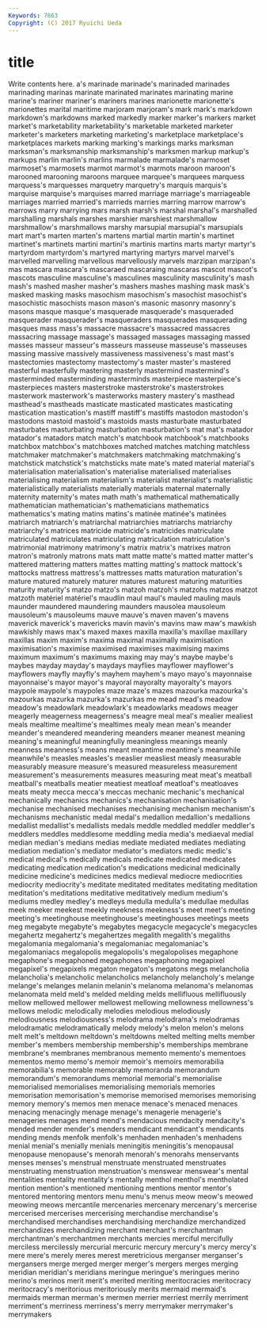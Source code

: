 ```yaml
---
Keywords: 7863 
Copyright: (C) 2017 Ryuichi Ueda
---
```


# title

Write contents here.
a's marinade marinade's marinaded marinades marinading
marinas marinate marinated marinates marinating marine marine's mariner mariner's mariners
marines marionette marionette's marionettes marital maritime marjoram marjoram's mark mark's
markdown markdown's markdowns marked markedly marker marker's markers market market's
marketability marketability's marketable marketed marketer marketer's marketers marketing marketing's marketplace
marketplace's marketplaces markets marking marking's markings marks marksman marksman's marksmanship
marksmanship's marksmen markup markup's markups marlin marlin's marlins marmalade marmalade's
marmoset marmoset's marmosets marmot marmot's marmots maroon maroon's marooned marooning
maroons marquee marquee's marquees marquess marquess's marquesses marquetry marquetry's marquis
marquis's marquise marquise's marquises marred marriage marriage's marriageable marriages married
married's marrieds marries marring marrow marrow's marrows marry marrying mars
marsh marsh's marshal marshal's marshalled marshalling marshals marshes marshier marshiest
marshmallow marshmallow's marshmallows marshy marsupial marsupial's marsupials mart mart's marten
marten's martens martial martin martin's martinet martinet's martinets martini martini's
martinis martins marts martyr martyr's martyrdom martyrdom's martyred martyring martyrs
marvel marvel's marvelled marvelling marvellous marvellously marvels marzipan marzipan's mas
mascara mascara's mascaraed mascaraing mascaras mascot mascot's mascots masculine masculine's
masculines masculinity masculinity's mash mash's mashed masher masher's mashers mashes
mashing mask mask's masked masking masks masochism masochism's masochist masochist's
masochistic masochists mason mason's masonic masonry masonry's masons masque masque's
masquerade masquerade's masqueraded masquerader masquerader's masqueraders masquerades masquerading masques mass
mass's massacre massacre's massacred massacres massacring massage massage's massaged massages
massaging massed masses masseur masseur's masseurs masseuse masseuse's masseuses massing
massive massively massiveness massiveness's mast mast's mastectomies mastectomy mastectomy's master
master's mastered masterful masterfully mastering masterly mastermind mastermind's masterminded masterminding
masterminds masterpiece masterpiece's masterpieces masters masterstroke masterstroke's masterstrokes masterwork masterwork's
masterworks mastery mastery's masthead masthead's mastheads masticate masticated masticates masticating
mastication mastication's mastiff mastiff's mastiffs mastodon mastodon's mastodons mastoid mastoid's
mastoids masts masturbate masturbated masturbates masturbating masturbation masturbation's mat mat's
matador matador's matadors match match's matchbook matchbook's matchbooks matchbox matchbox's
matchboxes matched matches matching matchless matchmaker matchmaker's matchmakers matchmaking matchmaking's
matchstick matchstick's matchsticks mate mate's mated material material's materialisation materialisation's
materialise materialised materialises materialising materialism materialism's materialist materialist's materialistic materialistically
materialists materially materials maternal maternally maternity maternity's mates math math's
mathematical mathematically mathematician mathematician's mathematicians mathematics mathematics's mating matins matins's
matinée matinée's matinées matriarch matriarch's matriarchal matriarchies matriarchs matriarchy matriarchy's
matrices matricide matricide's matricides matriculate matriculated matriculates matriculating matriculation matriculation's
matrimonial matrimony matrimony's matrix matrix's matrixes matron matron's matronly matrons
mats matt matte matte's matted matter matter's mattered mattering matters
mattes matting matting's mattock mattock's mattocks mattress mattress's mattresses matts
maturation maturation's mature matured maturely maturer matures maturest maturing maturities
maturity maturity's matzo matzo's matzoh matzoh's matzohs matzos matzot matzoth
matériel matériel's maudlin maul maul's mauled mauling mauls maunder maundered
maundering maunders mausolea mausoleum mausoleum's mausoleums mauve mauve's maven maven's
mavens maverick maverick's mavericks mavin mavin's mavins maw maw's mawkish
mawkishly maws max's maxed maxes maxilla maxilla's maxillae maxillary maxillas
maxim maxim's maxima maximal maximally maximisation maximisation's maximise maximised maximises
maximising maxims maximum maximum's maximums maxing may may's maybe maybe's
maybes mayday mayday's maydays mayflies mayflower mayflower's mayflowers mayfly mayfly's
mayhem mayhem's mayo mayo's mayonnaise mayonnaise's mayor mayor's mayoral mayoralty
mayoralty's mayors maypole maypole's maypoles maze maze's mazes mazourka mazourka's
mazourkas mazurka mazurka's mazurkas me mead mead's meadow meadow's meadowlark
meadowlark's meadowlarks meadows meager meagerly meagerness meagerness's meagre meal meal's
mealier mealiest meals mealtime mealtime's mealtimes mealy mean mean's meander
meander's meandered meandering meanders meaner meanest meaning meaning's meaningful meaningfully
meaningless meanings meanly meanness meanness's means meant meantime meantime's meanwhile
meanwhile's measles measles's measlier measliest measly measurable measurably measure measure's
measured measureless measurement measurement's measurements measures measuring meat meat's meatball
meatball's meatballs meatier meatiest meatloaf meatloaf's meatloaves meats meaty mecca
mecca's meccas mechanic mechanic's mechanical mechanically mechanics mechanics's mechanisation mechanisation's
mechanise mechanised mechanises mechanising mechanism mechanism's mechanisms mechanistic medal medal's
medallion medallion's medallions medallist medallist's medallists medals meddle meddled meddler
meddler's meddlers meddles meddlesome meddling media media's mediaeval medial median
median's medians medias mediate mediated mediates mediating mediation mediation's mediator
mediator's mediators medic medic's medical medical's medically medicals medicate medicated
medicates medicating medication medication's medications medicinal medicinally medicine medicine's medicines
medics medieval mediocre mediocrities mediocrity mediocrity's meditate meditated meditates meditating
meditation meditation's meditations meditative meditatively medium medium's mediums medley medley's
medleys medulla medulla's medullae medullas meek meeker meekest meekly meekness
meekness's meet meet's meeting meeting's meetinghouse meetinghouse's meetinghouses meetings meets
meg megabyte megabyte's megabytes megacycle megacycle's megacycles megahertz megahertz's megahertzes
megalith megalith's megaliths megalomania megalomania's megalomaniac megalomaniac's megalomaniacs megalopolis megalopolis's
megalopolises megaphone megaphone's megaphoned megaphones megaphoning megapixel megapixel's megapixels megaton
megaton's megatons megs melancholia melancholia's melancholic melancholics melancholy melancholy's melange
melange's melanges melanin melanin's melanoma melanoma's melanomas melanomata meld meld's
melded melding melds mellifluous mellifluously mellow mellowed mellower mellowest mellowing
mellowness mellowness's mellows melodic melodically melodies melodious melodiously melodiousness melodiousness's
melodrama melodrama's melodramas melodramatic melodramatically melody melody's melon melon's melons
melt melt's meltdown meltdown's meltdowns melted melting melts member member's
members membership membership's memberships membrane membrane's membranes membranous memento memento's
mementoes mementos memo memo's memoir memoir's memoirs memorabilia memorabilia's memorable
memorably memoranda memorandum memorandum's memorandums memorial memorial's memorialise memorialised memorialises
memorialising memorials memories memorisation memorisation's memorise memorised memorises memorising memory
memory's memos men menace menace's menaced menaces menacing menacingly menage
menage's menagerie menagerie's menageries menages mend mend's mendacious mendacity mendacity's
mended mender mender's menders mendicant mendicant's mendicants mending mends menfolk
menfolk's menhaden menhaden's menhadens menial menial's menially menials meningitis meningitis's
menopausal menopause menopause's menorah menorah's menorahs menservants menses menses's menstrual
menstruate menstruated menstruates menstruating menstruation menstruation's menswear menswear's mental mentalities
mentality mentality's mentally menthol menthol's mentholated mention mention's mentioned mentioning
mentions mentor mentor's mentored mentoring mentors menu menu's menus meow
meow's meowed meowing meows mercantile mercenaries mercenary mercenary's mercerise mercerised
mercerises mercerising merchandise merchandise's merchandised merchandises merchandising merchandize merchandized merchandizes
merchandizing merchant merchant's merchantman merchantman's merchantmen merchants mercies merciful mercifully
merciless mercilessly mercurial mercuric mercury mercury's mercy mercy's mere mere's
merely meres merest meretricious merganser merganser's mergansers merge merged merger
merger's mergers merges merging meridian meridian's meridians meringue meringue's meringues
merino merino's merinos merit merit's merited meriting meritocracies meritocracy meritocracy's
meritorious meritoriously merits mermaid mermaid's mermaids merman merman's mermen merrier
merriest merrily merriment merriment's merriness merriness's merry merrymaker merrymaker's merrymakers
